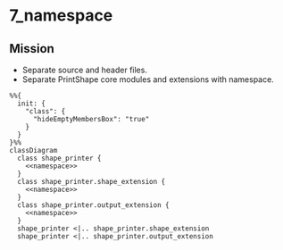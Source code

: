 # 7_namespace

## Mission
* Separate source and header files.
* Separate PrintShape core modules and extensions with namespace.

```mermaid
%%{
  init: {
    "class": {
      "hideEmptyMembersBox": "true"
    }
  }
}%%
classDiagram
  class shape_printer {
    <<namespace>>
  }
  class shape_printer.shape_extension {
    <<namespace>>
  }
  class shape_printer.output_extension {
    <<namespace>>
  }
  shape_printer <|.. shape_printer.shape_extension
  shape_printer <|.. shape_printer.output_extension
```
